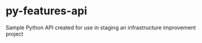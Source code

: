 # py-features-api
Sample Python API created for use in staging an infrastructure improvement project
